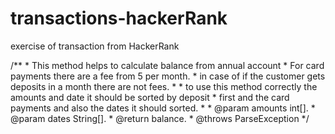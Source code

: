 # transactions-hackerRank
exercise of transaction from HackerRank


/**
	 * This method helps to calculate balance from annual account
	 * For card payments there are a fee from 5 per month.
	 * in case of  if the customer gets deposits in a month there are not fees.
	 * 
	 * to use this method correctly the amounts and date it should be sorted by deposit 
	 * first and the card payments and also the dates it should sorted.
	 * 
	 * @param amounts int[].
	 * @param dates String[].
	 * @return balance.
	 * @throws ParseException
	 */
